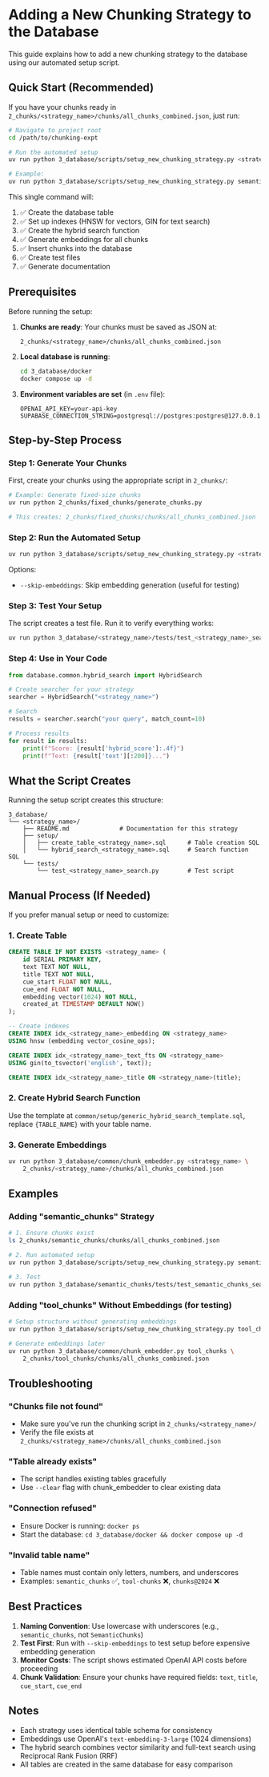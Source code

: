 <!--
Document Type: Process Documentation
Purpose: Step-by-step guide for adding new chunking strategies to the database
Context: Created for systematic chunking strategy implementation and testing
Key Topics: Database setup, automated scripts, hybrid search, PostgreSQL, pgvector
Target Use: Process guide for implementing new chunking strategies
-->

# Adding a New Chunking Strategy to the Database

This guide explains how to add a new chunking strategy to the database using our automated setup script.

## Quick Start (Recommended)

If you have your chunks ready in `2_chunks/<strategy_name>/chunks/all_chunks_combined.json`, just run:

```bash
# Navigate to project root
cd /path/to/chunking-expt

# Run the automated setup
uv run python 3_database/scripts/setup_new_chunking_strategy.py <strategy_name>

# Example:
uv run python 3_database/scripts/setup_new_chunking_strategy.py semantic_chunks
```

This single command will:
1. ✅ Create the database table
2. ✅ Set up indexes (HNSW for vectors, GIN for text search)
3. ✅ Create the hybrid search function
4. ✅ Generate embeddings for all chunks
5. ✅ Insert chunks into the database
6. ✅ Create test files
7. ✅ Generate documentation

## Prerequisites

Before running the setup:

1. **Chunks are ready**: Your chunks must be saved as JSON at:
   ```
   2_chunks/<strategy_name>/chunks/all_chunks_combined.json
   ```

2. **Local database is running**:
   ```bash
   cd 3_database/docker
   docker compose up -d
   ```

3. **Environment variables are set** (in `.env` file):
   ```
   OPENAI_API_KEY=your-api-key
   SUPABASE_CONNECTION_STRING=postgresql://postgres:postgres@127.0.0.1:5432/postgres
   ```

## Step-by-Step Process

### Step 1: Generate Your Chunks

First, create your chunks using the appropriate script in `2_chunks/`:

```bash
# Example: Generate fixed-size chunks
uv run python 2_chunks/fixed_chunks/generate_chunks.py

# This creates: 2_chunks/fixed_chunks/chunks/all_chunks_combined.json
```

### Step 2: Run the Automated Setup

```bash
uv run python 3_database/scripts/setup_new_chunking_strategy.py <strategy_name>
```

Options:
- `--skip-embeddings`: Skip embedding generation (useful for testing)

### Step 3: Test Your Setup

The script creates a test file. Run it to verify everything works:

```bash
uv run python 3_database/<strategy_name>/tests/test_<strategy_name>_search.py
```

### Step 4: Use in Your Code

```python
from database.common.hybrid_search import HybridSearch

# Create searcher for your strategy
searcher = HybridSearch("<strategy_name>")

# Search
results = searcher.search("your query", match_count=10)

# Process results
for result in results:
    print(f"Score: {result['hybrid_score']:.4f}")
    print(f"Text: {result['text'][:200]}...")
```

## What the Script Creates

Running the setup script creates this structure:

```
3_database/
└── <strategy_name>/
    ├── README.md              # Documentation for this strategy
    ├── setup/
    │   ├── create_table_<strategy_name>.sql      # Table creation SQL
    │   └── hybrid_search_<strategy_name>.sql     # Search function SQL
    └── tests/
        └── test_<strategy_name>_search.py        # Test script
```

## Manual Process (If Needed)

If you prefer manual setup or need to customize:

### 1. Create Table

```sql
CREATE TABLE IF NOT EXISTS <strategy_name> (
    id SERIAL PRIMARY KEY,
    text TEXT NOT NULL,
    title TEXT NOT NULL,
    cue_start FLOAT NOT NULL,
    cue_end FLOAT NOT NULL,
    embedding vector(1024) NOT NULL,
    created_at TIMESTAMP DEFAULT NOW()
);

-- Create indexes
CREATE INDEX idx_<strategy_name>_embedding ON <strategy_name> 
USING hnsw (embedding vector_cosine_ops);

CREATE INDEX idx_<strategy_name>_text_fts ON <strategy_name>
USING gin(to_tsvector('english', text));

CREATE INDEX idx_<strategy_name>_title ON <strategy_name>(title);
```

### 2. Create Hybrid Search Function

Use the template at `common/setup/generic_hybrid_search_template.sql`, replace `{TABLE_NAME}` with your table name.

### 3. Generate Embeddings

```bash
uv run python 3_database/common/chunk_embedder.py <strategy_name> \
    2_chunks/<strategy_name>/chunks/all_chunks_combined.json
```

## Examples

### Adding "semantic_chunks" Strategy

```bash
# 1. Ensure chunks exist
ls 2_chunks/semantic_chunks/chunks/all_chunks_combined.json

# 2. Run automated setup
uv run python 3_database/scripts/setup_new_chunking_strategy.py semantic_chunks

# 3. Test
uv run python 3_database/semantic_chunks/tests/test_semantic_chunks_search.py
```

### Adding "tool_chunks" Without Embeddings (for testing)

```bash
# Setup structure without generating embeddings
uv run python 3_database/scripts/setup_new_chunking_strategy.py tool_chunks --skip-embeddings

# Generate embeddings later
uv run python 3_database/common/chunk_embedder.py tool_chunks \
    2_chunks/tool_chunks/chunks/all_chunks_combined.json
```

## Troubleshooting

### "Chunks file not found"
- Make sure you've run the chunking script in `2_chunks/<strategy_name>/`
- Verify the file exists at `2_chunks/<strategy_name>/chunks/all_chunks_combined.json`

### "Table already exists"
- The script handles existing tables gracefully
- Use `--clear` flag with chunk_embedder to clear existing data

### "Connection refused"
- Ensure Docker is running: `docker ps`
- Start the database: `cd 3_database/docker && docker compose up -d`

### "Invalid table name"
- Table names must contain only letters, numbers, and underscores
- Examples: `semantic_chunks` ✅, `tool-chunks` ❌, `chunks@2024` ❌

## Best Practices

1. **Naming Convention**: Use lowercase with underscores (e.g., `semantic_chunks`, not `SemanticChunks`)
2. **Test First**: Run with `--skip-embeddings` to test setup before expensive embedding generation
3. **Monitor Costs**: The script shows estimated OpenAI API costs before proceeding
4. **Chunk Validation**: Ensure your chunks have required fields: `text`, `title`, `cue_start`, `cue_end`

## Notes

- Each strategy uses identical table schema for consistency
- Embeddings use OpenAI's `text-embedding-3-large` (1024 dimensions)
- The hybrid search combines vector similarity and full-text search using Reciprocal Rank Fusion (RRF)
- All tables are created in the same database for easy comparison
